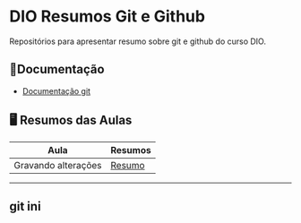 
# DIO Resumos Git e Github

Repositórios para apresentar resumo sobre git e github do curso DIO.

## 📒Documentação
- [Documentação git](https://docs.github.com/pt)

## 🖥️ Resumos das Aulas

| Aula | Resumos|
|------|--------|
| Gravando alterações| [Resumo]()|

---
git ini
---



